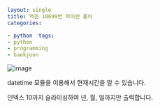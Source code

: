```yaml
layout: single
title: 백준 10699번 파이썬 풀이
categories:

- python  tags:
- python
- programming
- baekjoon
```

![image](https://user-images.githubusercontent.com/76275691/153870277-e4c2c5db-ee5e-443a-ac17-61f5e7724e0d.png)

datetime 모듈을 이용해서 현재시간을 알 수 있습니다.

인덱스 10까지 슬라이싱하여 년, 월, 일까지만 출력합니다.
